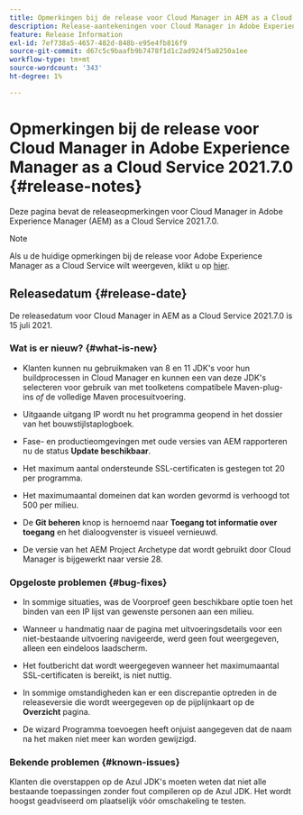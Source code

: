 ```yaml
---
title: Opmerkingen bij de release voor Cloud Manager in AEM as a Cloud Service versie 2021.7.0
description: Release-aantekeningen voor Cloud Manager in Adobe Experience Manager (AEM), as a Cloud Service versie 2021.7.0
feature: Release Information
exl-id: 7ef738a5-4657-482d-848b-e95e4fb816f9
source-git-commit: d67c5c9baafb9b7478f1d1c2ad924f5a8250a1ee
workflow-type: tm+mt
source-wordcount: '343'
ht-degree: 1%

---
```


# Opmerkingen bij de release voor Cloud Manager in Adobe Experience Manager as a Cloud Service 2021.7.0 {#release-notes}

Deze pagina bevat de releaseopmerkingen voor Cloud Manager in Adobe Experience Manager (AEM) as a Cloud Service 2021.7.0.

>[!NOTE]
>Als u de huidige opmerkingen bij de release voor Adobe Experience Manager as a Cloud Service wilt weergeven, klikt u op [hier](https://experienceleague.adobe.com/docs/experience-manager-cloud-service/content/release-notes/release-notes/release-notes-current.html).

## Releasedatum {#release-date}

De releasedatum voor Cloud Manager in AEM as a Cloud Service 2021.7.0 is 15 juli 2021.


### Wat is er nieuw? {#what-is-new}

* Klanten kunnen nu gebruikmaken van 8 en 11 JDK&#39;s voor hun buildprocessen in Cloud Manager en kunnen een van deze JDK&#39;s selecteren voor gebruik van met toolketens compatibele Maven-plug-ins *of* de volledige Maven procesuitvoering.

* Uitgaande uitgang IP wordt nu het programma geopend in het dossier van het bouwstijlstaplogboek.

* Fase- en productieomgevingen met oude versies van AEM rapporteren nu de status **Update beschikbaar**.

* Het maximum aantal ondersteunde SSL-certificaten is gestegen tot 20 per programma.

* Het maximumaantal domeinen dat kan worden gevormd is verhoogd tot 500 per milieu.

* De **Git beheren** knop is hernoemd naar **Toegang tot informatie over toegang** en het dialoogvenster is visueel vernieuwd.

* De versie van het AEM Project Archetype dat wordt gebruikt door Cloud Manager is bijgewerkt naar versie 28.

### Opgeloste problemen {#bug-fixes}

* In sommige situaties, was de Voorproef geen beschikbare optie toen het binden van een IP lijst van gewenste personen aan een milieu.

* Wanneer u handmatig naar de pagina met uitvoeringsdetails voor een niet-bestaande uitvoering navigeerde, werd geen fout weergegeven, alleen een eindeloos laadscherm.

* Het foutbericht dat wordt weergegeven wanneer het maximumaantal SSL-certificaten is bereikt, is niet nuttig.

* In sommige omstandigheden kan er een discrepantie optreden in de releaseversie die wordt weergegeven op de pijplijnkaart op de **Overzicht** pagina.

* De wizard Programma toevoegen heeft onjuist aangegeven dat de naam na het maken niet meer kan worden gewijzigd.

### Bekende problemen {#known-issues}

Klanten die overstappen op de Azul JDK&#39;s moeten weten dat niet alle bestaande toepassingen zonder fout compileren op de Azul JDK. Het wordt hoogst geadviseerd om plaatselijk vóór omschakeling te testen.
